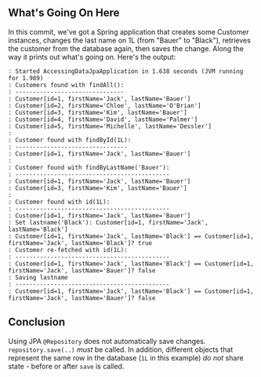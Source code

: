 ## What's Going On Here
In this commit, we've got a Spring application that creates some 
Customer instances, changes the last name on 1L (from "Bauer" to "Black"),
retrieves the customer from the database again, then saves the change.
Along the way it prints out what's going on.  Here's the output:

```text
: Started AccessingDataJpaApplication in 1.638 seconds (JVM running for 1.989)
: Customers found with findAll():
: -------------------------------
: Customer[id=1, firstName='Jack', lastName='Bauer']
: Customer[id=2, firstName='Chloe', lastName='O'Brian']
: Customer[id=3, firstName='Kim', lastName='Bauer']
: Customer[id=4, firstName='David', lastName='Palmer']
: Customer[id=5, firstName='Michelle', lastName='Dessler']
: 
: Customer found with findById(1L):
: --------------------------------
: Customer[id=1, firstName='Jack', lastName='Bauer']
: 
: Customer found with findByLastName('Bauer'):
: --------------------------------------------
: Customer[id=1, firstName='Jack', lastName='Bauer']
: Customer[id=3, firstName='Kim', lastName='Bauer']
:
: Customer found with id(1L):
: --------------------------------------------
: Customer[id=1, firstName='Jack', lastName='Bauer']
: Set lastname('Black'): Customer[id=1, firstName='Jack', lastName='Black']
: Customer[id=1, firstName='Jack', lastName='Black'] == Customer[id=1, firstName='Jack', lastName='Black']? true
: Customer re-fetched with id(1L):
: --------------------------------------------
: Customer[id=1, firstName='Jack', lastName='Black'] == Customer[id=1, firstName='Jack', lastName='Bauer']? false
: Saving lastname
: --------------------------------------------
: Customer[id=1, firstName='Jack', lastName='Black'] == Customer[id=1, firstName='Jack', lastName='Bauer']? false
```
## Conclusion
Using JPA `@Repository` does not automatically save changes. `repository.save(..)` _must_ be called.
In addition, different objects that represent the same row in the database (`1L` in this example)
_do not_ share state - before or after `save` is called.